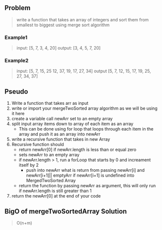 ## Problem
> write a function that takes an array of integers and sort them from smallest to biggest using merge sort algorithm
### Example1
> input: [5, 7, 3, 4, 20]
> output: [3, 4, 5, 7, 20]

### Example2
> input: [5, 7, 15, 25 12, 37, 19, 17, 27, 34]
> output [5, 7, 12, 15, 17,  19, 25, 27, 34, 37]

## Pseudo

1. Write a function that takes arr as input
2. write or import your mergeTwoSorted array algorithm as we will be using it here
3. create a variable call newArr set to an empty array
4. split input array items down to array of  each item as an array
   - This can be done using for loop that loops through each item in the array and push it as an array into newArr
5. write a recursive function that takes in new Array
6. Recursive function should
     - return newArr[0] if newArr.length  is less than or equal zero
     - sets newArr to an empty array
     - if newArr.length > 1, run a forLoop that starts by 0 and increament itself by 2
        - push into newArr what is return from passing newArr[i] and newArr[i+1]|| emptyArr if newArr[i+1] is undefined into MergedTwoSorted Array
    -  return the function by passing newArr as argument, this will only run if newArr.length is still greater than 1
6. return the newArr[0] at the end of your code

## BigO of mergeTwoSortedArray Solution

> O(n+m)